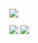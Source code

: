 
![](http://github-profile-summary-cards.vercel.app/api/cards/profile-details?username=ryotaro-tenya0727&theme=github)

![](http://github-profile-summary-cards.vercel.app/api/cards/repos-per-language?username=ryotaro-tenya0727&theme=github)
![](http://github-profile-summary-cards.vercel.app/api/cards/most-commit-language?username=ryotaro-tenya0727&theme=github)

